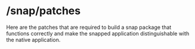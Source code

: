 # /snap/patches

Here are the patches that are required to build a snap package that functions correctly and make the snapped application distinguishable with the native application.